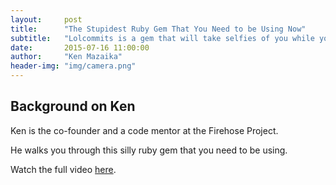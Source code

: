 ```yaml
---
layout:     post
title:      "The Stupidest Ruby Gem That You Need to be Using Now"
subtitle:   "Lolcommits is a gem that will take selfies of you while you code."
date:       2015-07-16 11:00:00
author:     "Ken Mazaika"
header-img: "img/camera.png"
---
```


## Background on Ken

Ken is the co-founder and a code mentor at the Firehose Project.

He walks you through this silly ruby gem that you need to be using.



Watch the full video [here](https://www.youtube.com/watch?v=t8_Im3rjMAs&index=1&list=PL2YbofhST_KwUpFU9TlQ6RNlqJp_A_f96).